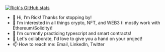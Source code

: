 [![Rick's GitHub stats](https://github-readme-stats.vercel.app/api?username=rickyricer&show_icons=true&theme=nightowl&hide=prs,issues)](https://github.com/rickyricer) 

- 👋 Hi, I’m Rick! Thanks for stopping by!
- 👀 I’m interested in all things crypto, NFT, and WEB3 (I mostly work with Ethereum/Solidity)!
- 🌱 I’m currently practicing typescript and smart contracts! 
- 💞️ Let's collaborate, I'd love to give you a hand on your project! 
- 📫 How to reach me: Email, LinkedIn, Twitter

<!---
RickyRicer/RickyRicer is a ✨ special ✨ repository because its `README.md` (this file) appears on your GitHub profile.
You can click the Preview link to take a look at your changes.
--->
